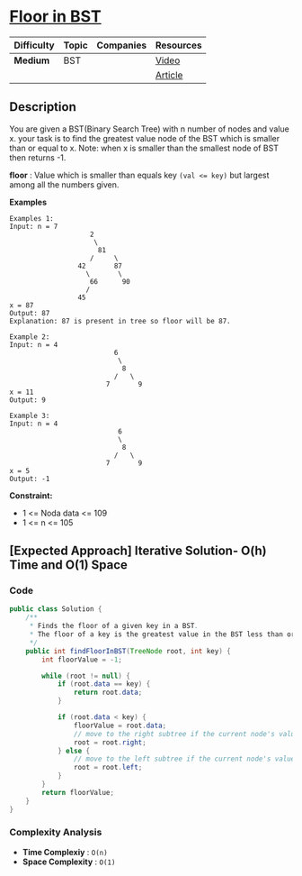 # [Floor in BST](https://www.naukri.com/code360/problems/floor-from-bst_920457?source=youtube&campaign=Striver_Tree_Videos&utm_source=youtube&utm_medium=affiliate&utm_campaign=Striver_Tree_Videos&leftPanelTabValue=PROBLEM)

| Difficulty | Topic | Companies | Resources   |
| ---------- | ----- | --------- | ----------- |
| **Medium** | BST   |           | [Video](https://youtu.be/xm_W1ub-K-w)   |
|            |       |           | [Article](https://www.geeksforgeeks.org/floor-in-binary-search-tree-bst/) |

## Description
You are given a BST(Binary Search Tree) with n number of nodes and value x. your task is to find the greatest value node of the BST which is smaller than or equal to x.
Note: when x is smaller than the smallest node of BST then returns -1.

**floor** : Value which is smaller than equals key `(val <= key)` but largest among all the numbers given.

**Examples**

```
Examples 1:
Input: n = 7
                    2
                     \
                      81
                    /     \
                 42       87
                   \       \
                    66      90
                   /
                 45
x = 87
Output: 87
Explanation: 87 is present in tree so floor will be 87.
```

```
Example 2:
Input: n = 4                    
                          6
                           \
                            8
                          /   \
                        7       9
x = 11
Output: 9
```

```
Example 3:
Input: n = 4                     
                           6
                           \
                            8
                          /   \
                        7       9
x = 5
Output: -1
```

**Constraint:**

- 1 <= Noda data <= 109
- 1 <= n <= 105



## [Expected Approach] Iterative Solution- O(h) Time and O(1) Space
 
### Code
```java
public class Solution {
    /**
     * Finds the floor of a given key in a BST.
     * The floor of a key is the greatest value in the BST less than or equal to the key.
     */
    public int findFloorInBST(TreeNode root, int key) {
        int floorValue = -1;

        while (root != null) {
            if (root.data == key) {
                return root.data;
            }

            if (root.data < key) {
                floorValue = root.data;
                // move to the right subtree if the current node's value is less than the key
                root = root.right; 
            } else {
                // move to the left subtree if the current node's value is greater than the key
                root = root.left; 
            }
        }
        return floorValue;
    }
}
```

### Complexity Analysis

- **Time Complexiy** : `O(n)`
- **Space Complexity** : `O(1)`

